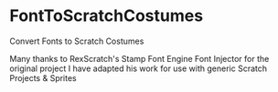 # FontToScratchCostumes
Convert Fonts to Scratch Costumes

Many thanks to RexScratch's Stamp Font Engine Font Injector for the original project
I have adapted his work for use with generic Scratch Projects & Sprites